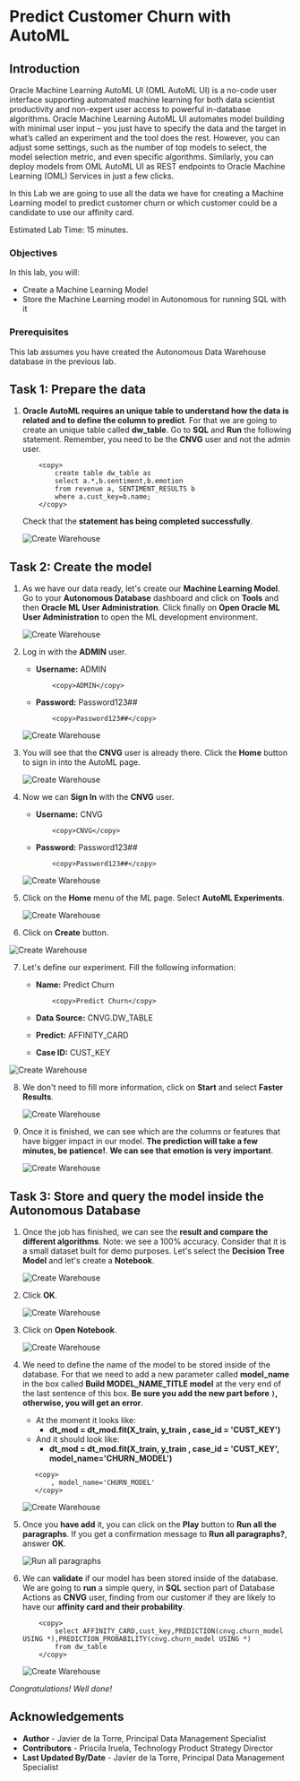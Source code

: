 # Predict Customer Churn with AutoML


## Introduction

Oracle Machine Learning AutoML UI (OML AutoML UI) is a no-code user interface supporting automated machine learning for both data scientist productivity and non-expert user access to powerful in-database algorithms. Oracle Machine Learning AutoML UI automates model building with minimal user input – you just have to specify the data and the target in what’s called an experiment and the tool does the rest. However, you can adjust some settings, such as the number of top models to select, the model selection metric, and even specific algorithms. Similarly, you can deploy models from OML AutoML UI as REST endpoints to Oracle Machine Learning (OML) Services in just a few clicks.

In this Lab we are going to use all the data we have for creating a Machine Learning model to predict customer churn or which customer could be a candidate to use our affinity card.

Estimated Lab Time: 15 minutes.

### Objectives

In this lab, you will:


* Create a Machine Learning Model
* Store the Machine Learning model in Autonomous for running SQL with it

### Prerequisites

This lab assumes you have created the Autonomous Data Warehouse database in the previous lab.

## Task 1: Prepare the data

1. **Oracle AutoML requires an unique table to understand how the data is related and to define the column to predict**. For that we are going to create an unique table called **dw\_table**. Go to **SQL** and **Run** the following statement. Remember, you need to be the **CNVG** user and not the admin user.

    ```
        <copy> 
            create table dw_table as
            select a.*,b.sentiment,b.emotion
            from revenue a, SENTIMENT_RESULTS b
            where a.cust_key=b.name;
        </copy>
    ```
    
    Check that the **statement has being completed successfully**.

    ![Create Warehouse](./images/create-dw-table.png)

## Task 2: Create the model

1. As we have our data ready, let's create our **Machine Learning Model**. Go to your **Autonomous Database** dashboard and click on **Tools** and then **Oracle ML User Administration**. Click finally on **Open Oracle ML User Administration** to open the ML development environment.

    ![Create Warehouse](./images/open-ml.png)

2. Log in with the **ADMIN** user.

    - **Username:** ADMIN
        ```
            <copy>ADMIN</copy>
        ```
    
    - **Password:** Password123##
        ```
            <copy>Password123##</copy>
        ```

    ![Create Warehouse](./images/log-in.png)

3. You will see that the **CNVG** user is already there. Click the **Home** button to sign in into the AutoML page.

    ![Create Warehouse](./images/go-home.png)

4. Now we can **Sign In** with the **CNVG** user.

    - **Username:** CNVG
        ```
            <copy>CNVG</copy>
        ```
    
    - **Password:** Password123##
        ```
            <copy>Password123##</copy>
        ```

    ![Create Warehouse](./images/login-automl.png)

5. Click on the **Home** menu of the ML page. Select **AutoML Experiments**.

    ![Create Warehouse](./images/select-automl.png)

6. Click on **Create** button.

  ![Create Warehouse](./images/create-experiment.png)

7. Let's define our experiment. Fill the following information:

    - **Name:** Predict Churn
        ```
            <copy>Predict Churn</copy>
        ```
    
    - **Data Source:** CNVG.DW_TABLE

    - **Predict:** AFFINITY_CARD

    - **Case ID:** CUST_KEY

  ![Create Warehouse](./images/prepare-model.png)

8. We don't need to fill more information, click on **Start** and select **Faster Results**.

    ![Create Warehouse](./images/faster-results.png)

9. Once it is finished, we can see which are the columns or features that have bigger impact in our model. **The prediction will take a few minutes, be patience!**. **We can see that emotion is very important**.

    ![Create Warehouse](./images/importance.png)

## Task 3: Store and query the model inside the Autonomous Database

1. Once the job has finished, we can see the **result and compare the different algorithms**. Note: we see a 100% accuracy. Consider that it is a small dataset built for demo purposes. Let's select the **Decision Tree Model** and let's create a **Notebook**.

    ![Create Warehouse](./images/create-notebook.png)

2. Click **OK**.

    ![Create Warehouse](./images/click-ok.png)

3. Click on **Open Notebook**.

    ![Create Warehouse](./images/open-notebook.png)

4. We need to define the name of the model to be stored inside of the database. For that we need to add a new parameter called **model\_name** in the box called **Build MODEL\_NAME\_TITLE model** at the very end of the last sentence of this box. **Be sure you add the new part before `)`, otherwise, you will get an error**.

    - At the moment it looks like:
        - **dt\_mod = dt\_mod.fit(X\_train, y\_train , case\_id = 'CUST\_KEY')**
    - And it should look like:
        - **dt\_mod = dt\_mod.fit(X\_train, y\_train , case\_id = 'CUST\_KEY', model\_name='CHURN\_MODEL')**

     ```
        <copy> 
            , model_name='CHURN_MODEL'
        </copy>
    ```

    ![Create Warehouse](./images/store-model.png)

5. Once you **have add** it, you can click on the **Play** button to **Run all the paragraphs**. If you get a confirmation message to **Run all paragraphs?**, answer **OK**.

    ![Run all paragraphs ](./images/run-all.png)

6. We can **validate** if our model has been stored inside of the database. We are going to **run** a simple query, in **SQL** section part of Database Actions as **CNVG** user, finding from our customer if they are likely to have our **affinity card and their probability**.

    ```
        <copy> 
            select AFFINITY_CARD,cust_key,PREDICTION(cnvg.churn_model USING *),PREDICTION_PROBABILITY(cnvg.churn_model USING *) 
            from dw_table
        </copy>
    ```

    ![Create Warehouse](./images/query-model.png)

_Congratulations! Well done!_

## Acknowledgements
* **Author** - Javier de la Torre, Principal Data Management Specialist
* **Contributors** - Priscila Iruela, Technology Product Strategy Director
* **Last Updated By/Date** - Javier de la Torre, Principal Data Management Specialist

